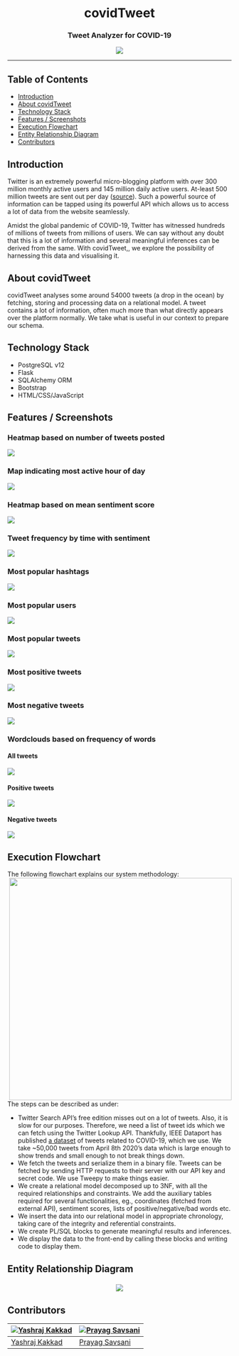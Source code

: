 <h1 align="center">
  covidTweet
</h1>

<h3 align="center">
	Tweet Analyzer for COVID-19
</h3>

<p align="center">
	<img src="https://github.com/yashrajkakkad/covidTweet/blob/master/images/cover.png?raw=true">
</p>

---

## Table of Contents

- [Introduction](#introduction)
- [About covidTweet](#about-covidTweet)
- [Technology Stack](#technology-stack)
- [Features / Screenshots](#features--screenshots)
- [Execution Flowchart](#execution-flowchart)
- [Entity Relationship Diagram](#entity-relationship-diagram)
- [Contributors](#contributors)

## Introduction

Twitter is an extremely powerful micro-blogging platform with over 300 million monthly active users and 145 million daily active users. At-least 500 million tweets are sent out per day ([source](https://www.oberlo.in/blog/twitter-statistics)). Such a powerful source of information can be tapped using its powerful API which allows us to access a lot of data from the website seamlessly.

Amidst the global pandemic of COVID-19, Twitter has witnessed hundreds of millions of tweets from millions of users. We can say without any doubt that this is a lot of information and several meaningful inferences can be derived from the same. With covidTweet,, we explore the possibility of harnessing this data and visualising it.

## About covidTweet

covidTweet analyses some around 54000 tweets (a drop in the ocean) by fetching, storing and processing data on a relational model. A tweet contains a lot of information, often much more than what directly appears over the platform normally. We take what is useful in our context to prepare our schema. 

## Technology Stack

- PostgreSQL v12
- Flask
- SQLAlchemy ORM
- Bootstrap
- HTML/CSS/JavaScript

## Features / Screenshots

### Heatmap based on number of tweets posted
![](images/heatmap_loc.gif)

### Map indicating most active hour of day
![](images/map_time.gif)

### Heatmap based on mean sentiment score
![](images/heatmap_sentiment.gif)

### Tweet frequency by time with sentiment
![](images/tweet_time_sentiment.gif)

### Most popular hashtags
![](images/heatmap_loc.gif)

### Most popular users
![](images/pop_users.png)

### Most popular tweets
![](images/pop_tweets.gif)

### Most positive tweets
![](images/pos_tweet.png)

### Most negative tweets
![](images/neg_tweet.png)

### Wordclouds based on frequency of words

#### All tweets
![](vTweet/static/images/cloud.png)

#### Positive tweets
![](vTweet/static/images/pos_cloud.png)

#### Negative tweets
![](vTweet/static/images/neg_cloud.png)

## Execution Flowchart

The following flowchart explains our system methodology:
<img src="images/flowchart_v2.png" align="right" height="500">

The steps can be described as under:

- Twitter Search API’s free edition misses out on a lot of tweets. Also, it is slow for our purposes. Therefore, we need a list of tweet ids which we can fetch using the Twitter Lookup API. Thankfully, IEEE Dataport has published [a dataset](https://ieee-dataport.org/open-access/corona-virus-covid-19-tweets-dataset) of tweets related to COVID-19, which we use. We take ~50,000 tweets from April 8th 2020’s data which is large enough to show trends and small enough to not break things down.
- We fetch the tweets and serialize them in a binary file. Tweets can be fetched by sending HTTP requests to their server with our API key and secret code. We use Tweepy to make things easier. 
- We create a relational model decomposed up to 3NF, with all the required relationships and constraints. We add the auxiliary tables required for several functionalities, eg., coordinates (fetched from external API), sentiment scores, lists of positive/negative/bad words etc. 
- We insert the data into our relational model in appropriate chronology, taking care of the integrity and referential constraints.
- We create PL/SQL blocks to generate meaningful results and inferences.
- We display the data to the front-end by calling these blocks and writing code to display them.



## Entity Relationship Diagram
<h3 align="center">
  <img src="https://github.com/yashrajkakkad/covidTweet/blob/master/images/er.png?raw=true">
</h3>

## Contributors

| [![Yashraj Kakkad](https://avatars0.githubusercontent.com/u/18521104?s=400&u=0b8ff7367cb07eba2014fb5be62cb0d89c38567a&v=4)](https://github.com/yashrajkakkad) | [![Prayag Savsani](https://avatars2.githubusercontent.com/u/44412790?s=400&u=b8e40515644dc045ad5773dd1b6ded812d84d6b9&v=4)](https://github.com/PrayagS)  |
| ---- | ---- |
| [Yashraj Kakkad](https://github.com/yashrajkakkad) | [Prayag Savsani](https://github.com/PrayagS) |

